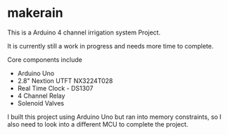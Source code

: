 # makerain

This is a Arduino 4 channel irrigation system Project. 

It is currently still a work in progress and needs more time to complete.

Core components include
- Arduino Uno
- 2.8" Nextion UTFT NX3224T028
- Real Time Clock - DS1307
- 4 Channel Relay
- Solenoid Valves

I built this project using Arduino Uno but ran into memory constraints, so I also need to look into a different MCU to complete the project.
